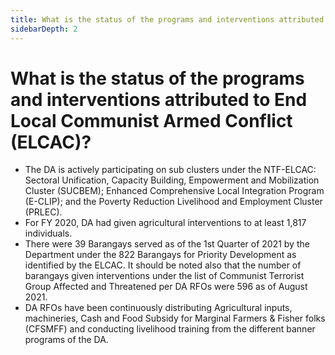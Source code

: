 ```yaml
---
title: What is the status of the programs and interventions attributed to End Local Communist Armed Conflict ELCAC?
sidebarDepth: 2
---
```


# What is the status of the programs and interventions attributed to End Local Communist Armed Conflict (ELCAC)?


 - The DA is actively participating on sub clusters under the NTF-ELCAC: Sectoral Unification, Capacity Building, Empowerment and Mobilization Cluster (SUCBEM); Enhanced Comprehensive Local Integration Program (E-CLIP); and the Poverty Reduction Livelihood and Employment Cluster (PRLEC).
 - For FY 2020, DA had given agricultural interventions to at least 1,817 individuals.
 - There were 39 Barangays served as of the 1st Quarter of 2021 by the Department under the 822 Barangays for Priority Development as identified by the ELCAC. It should be noted also that the number of barangays given interventions under the list of Communist Terrorist Group Affected and Threatened per DA RFOs were 596 as of August 2021.
 - DA RFOs have been continuously distributing Agricultural inputs, machineries, Cash and Food Subsidy for Marginal Farmers & Fisher folks (CFSMFF) and conducting livelihood training from the different banner programs of the DA.
